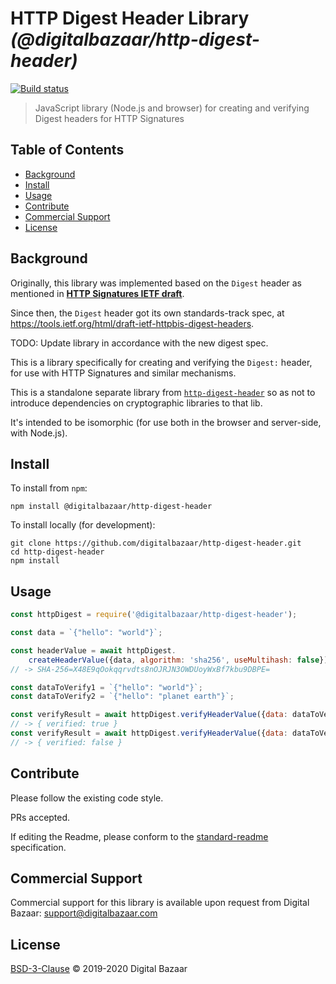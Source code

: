 # HTTP Digest Header Library _(@digitalbazaar/http-digest-header)_

[![Build status](https://img.shields.io/travis/digitalbazaar/http-digest-header.svg)](https://travis-ci.org/digitalbazaar/http-digest-header)

> JavaScript library (Node.js and browser) for creating and verifying Digest headers for HTTP Signatures

## Table of Contents

- [Background](#background)
- [Install](#install)
- [Usage](#usage)
- [Contribute](#contribute)
- [Commercial Support](#commercial-support)
- [License](#license)

## Background

Originally, this library was implemented based on the `Digest` header as
mentioned in **[HTTP Signatures IETF draft](https://tools.ietf.org/html/draft-cavage-http-signatures)**.

Since then, the `Digest` header got its own standards-track spec, at
https://tools.ietf.org/html/draft-ietf-httpbis-digest-headers.

TODO: Update library in accordance with the new digest spec.

This is a library specifically for creating and verifying the `Digest:` header,
for use with HTTP Signatures and similar mechanisms.

This is a standalone separate library from
[`http-digest-header`](https://github.com/digitalbazaar/http-digest-header)
so as not to introduce dependencies on cryptographic libraries to that lib.

It's intended to be isomorphic (for use both in the browser and server-side,
with Node.js).

## Install

To install from `npm`:

```
npm install @digitalbazaar/http-digest-header
```

To install locally (for development):

```
git clone https://github.com/digitalbazaar/http-digest-header.git
cd http-digest-header
npm install
```

## Usage

```js
const httpDigest = require('@digitalbazaar/http-digest-header');

const data = `{"hello": "world"}`;

const headerValue = await httpDigest.
    createHeaderValue({data, algorithm: 'sha256', useMultihash: false});
// -> SHA-256=X48E9qOokqqrvdts8nOJRJN3OWDUoyWxBf7kbu9DBPE=

const dataToVerify1 = `{"hello": "world"}`;
const dataToVerify2 = `{"hello": "planet earth"}`;

const verifyResult = await httpDigest.verifyHeaderValue({data: dataToVerify1, headerValue});
// -> { verified: true }
const verifyResult = await httpDigest.verifyHeaderValue({data: dataToVerify2, headerValue});
// -> { verified: false }
```

## Contribute

Please follow the existing code style.

PRs accepted.

If editing the Readme, please conform to the
[standard-readme](https://github.com/RichardLitt/standard-readme) specification.

## Commercial Support

Commercial support for this library is available upon request from
Digital Bazaar: support@digitalbazaar.com

## License

[BSD-3-Clause](LICENSE.md) © 2019-2020 Digital Bazaar
